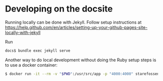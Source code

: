 # Developing on the docsite

Running locally can be done with Jekyll.
Follow setup instructions at https://help.github.com/en/articles/setting-up-your-github-pages-site-locally-with-jekyll

Run

```sh
docs$ bundle exec jekyll serve
```

Another way to do local development without doing the Ruby setup steps is to use a docker container:

```sh
$ docker run -it --rm -v "$PWD":/usr/src/app -p "4000:4000" starefossen/github-pages
```